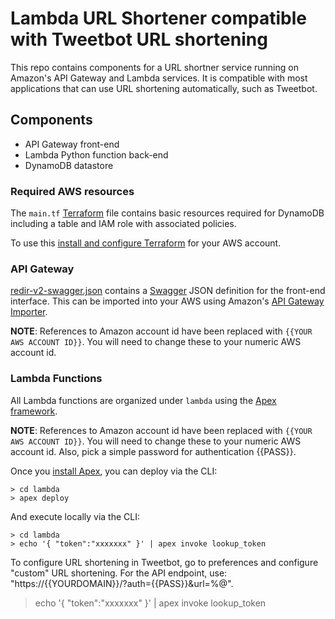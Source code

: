# Lambda URL Shortener compatible with Tweetbot URL shortening

This repo contains components for a URL shortner service running on Amazon's API Gateway and Lambda services. It is compatible with most applications that can use URL shortening automatically, such as Tweetbot.

## Components

* API Gateway front-end
* Lambda Python function back-end
* DynamoDB datastore

### Required AWS resources

The `main.tf` [Terraform](https://www.terraform.io/) file contains basic resources required for DynamoDB including a table and IAM role with associated policies.

To use this [install and configure Terraform](https://www.terraform.io/intro/getting-started/install.html) for your AWS account.

### API Gateway

[redir-v2-swagger.json](redir-v2-swagger.json) contains a [Swagger](http://swagger.io/getting-started/) JSON definition for the front-end interface. This can be imported into your AWS using Amazon's [API Gateway Importer](https://github.com/awslabs/aws-apigateway-importer).

**NOTE**: References to Amazon account id have been replaced with `{{YOUR AWS ACCOUNT ID}}`. You will need to change these to your numeric AWS account id.

### Lambda Functions

All Lambda functions are organized under `lambda` using the [Apex framework](http://apex.run/).

**NOTE**: References to Amazon account id have been replaced with `{{YOUR AWS ACCOUNT ID}}`. You will need to change these to your numeric AWS account id. Also, pick a simple password for authentication {{PASS}}.

Once you [install Apex](http://apex.run/#installation), you can deploy via the CLI:

```
> cd lambda
> apex deploy
```

And execute locally via the CLI:

```
> cd lambda
> echo '{ "token":"xxxxxxx" }' | apex invoke lookup_token
```
To configure URL shortening in Tweetbot, go to preferences and configure "custom" URL shortening. For the API endpoint, use: "https://{{YOURDOMAIN}}/?auth={{PASS}}&url=%@".
> echo '{ "token":"xxxxxxx" }' | apex invoke lookup_token
```
